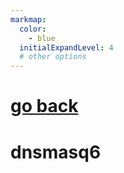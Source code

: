 ```yaml
---
markmap:
  color:
    - blue
  initialExpandLevel: 4
  # other options
---
```


# [go back](../index.html)
# dnsmasq6
